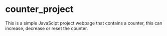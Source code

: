 # counter_project
This is a simple JavaScipt project webpage that contains a counter, this can increase, decrease or reset the counter.
